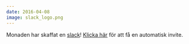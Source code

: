 ```yaml
---
date: 2016-04-08
image: slack_logo.png
---
```


 Monaden har skaffat en [slack][slack]! [Klicka här][inv] för att få en automatisk invite.
 
 
 [slack]: http://monadendv.slack.com
 [inv]: https://monadenslackinvite.herokuapp.com/